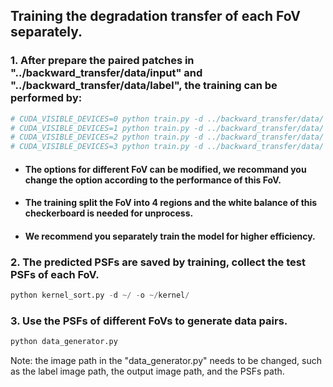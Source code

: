 ## Training the degradation transfer of each FoV separately.

### 1. After prepare the paired patches in "../backward_transfer/data/input" and "../backward_transfer/data/label", the training can be performed by:

```python
# CUDA_VISIBLE_DEVICES=0 python train.py -d ../backward_transfer/data/ -o ~/output/ --region 0.0 0.5 0.0 0.5 --white_balance 1.938645 1.000000 1.889194
# CUDA_VISIBLE_DEVICES=1 python train.py -d ../backward_transfer/data/ -o ~/output/ --region 0.0 0.5 0.5 1.0 --white_balance 1.938645 1.000000 1.889194
# CUDA_VISIBLE_DEVICES=2 python train.py -d ../backward_transfer/data/ -o ~/output/ --region 0.5 1.0 0.0 0.5 --white_balance 1.938645 1.000000 1.889194
# CUDA_VISIBLE_DEVICES=3 python train.py -d ../backward_transfer/data/ -o ~/output/ --region 0.5 1.0 0.5 1.0 --white_balance 1.938645 1.000000 1.889194
```

* #### The options for different FoV can be modified, we recommand you change the option according to the performance of this FoV.

* #### The training split the FoV into 4 regions and the white balance of this checkerboard is needed for unprocess.

* #### We recommend you separately train the model for higher efficiency.

### 2. The predicted PSFs are saved by training, collect the test PSFs of each FoV.

```python
python kernel_sort.py -d ~/ -o ~/kernel/
```

### 3. Use the PSFs of different FoVs to generate data pairs.

```python
python data_generator.py
```

Note: the image path in the "data_generator.py" needs to be changed, such as the label image path, the output image path, and the PSFs path.
